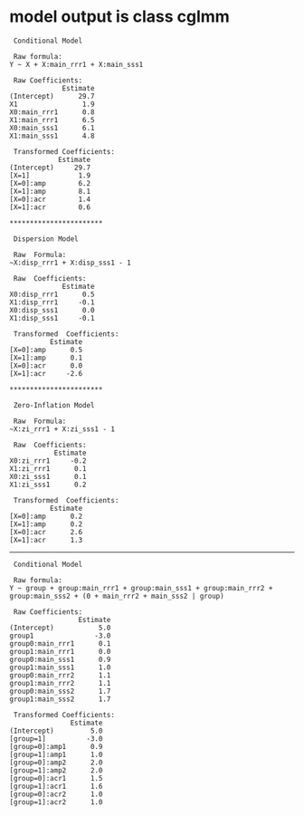 # model output is class cglmm

    
     Conditional Model 
    
     Raw formula: 
    Y ~ X + X:main_rrr1 + X:main_sss1 
    
     Raw Coefficients: 
                 Estimate
    (Intercept)      29.7
    X1                1.9
    X0:main_rrr1      0.8
    X1:main_rrr1      6.5
    X0:main_sss1      6.1
    X1:main_sss1      4.8
    
     Transformed Coefficients: 
                Estimate
    (Intercept)     29.7
    [X=1]            1.9
    [X=0]:amp        6.2
    [X=1]:amp        8.1
    [X=0]:acr        1.4
    [X=1]:acr        0.6
    
    ***********************
    
     Dispersion Model 
    
     Raw  Formula: 
    ~X:disp_rrr1 + X:disp_sss1 - 1 
    
     Raw  Coefficients: 
                 Estimate
    X0:disp_rrr1      0.5
    X1:disp_rrr1     -0.1
    X0:disp_sss1      0.0
    X1:disp_sss1     -0.1
    
     Transformed  Coefficients: 
              Estimate
    [X=0]:amp      0.5
    [X=1]:amp      0.1
    [X=0]:acr      0.0
    [X=1]:acr     -2.6
    
    ***********************
    
     Zero-Inflation Model 
    
     Raw  Formula: 
    ~X:zi_rrr1 + X:zi_sss1 - 1 
    
     Raw  Coefficients: 
               Estimate
    X0:zi_rrr1     -0.2
    X1:zi_rrr1      0.1
    X0:zi_sss1      0.1
    X1:zi_sss1      0.2
    
     Transformed  Coefficients: 
              Estimate
    [X=0]:amp      0.2
    [X=1]:amp      0.2
    [X=0]:acr      2.6
    [X=1]:acr      1.3

---

    
     Conditional Model 
    
     Raw formula: 
    Y ~ group + group:main_rrr1 + group:main_sss1 + group:main_rrr2 +      group:main_sss2 + (0 + main_rrr2 + main_sss2 | group) 
    
     Raw Coefficients: 
                     Estimate
    (Intercept)           5.0
    group1               -3.0
    group0:main_rrr1      0.1
    group1:main_rrr1      0.0
    group0:main_sss1      0.9
    group1:main_sss1      1.0
    group0:main_rrr2      1.1
    group1:main_rrr2      1.1
    group0:main_sss2      1.7
    group1:main_sss2      1.7
    
     Transformed Coefficients: 
                   Estimate
    (Intercept)         5.0
    [group=1]          -3.0
    [group=0]:amp1      0.9
    [group=1]:amp1      1.0
    [group=0]:amp2      2.0
    [group=1]:amp2      2.0
    [group=0]:acr1      1.5
    [group=1]:acr1      1.6
    [group=0]:acr2      1.0
    [group=1]:acr2      1.0

